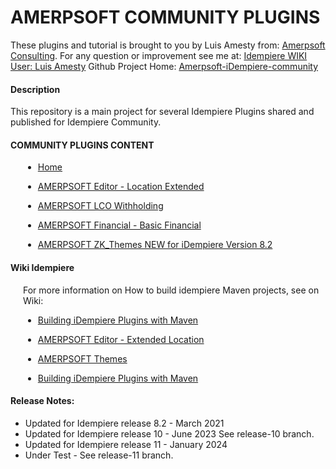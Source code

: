 
# <b>AMERPSOFT COMMUNITY PLUGINS</b>
These plugins and tutorial is brought to you by Luis Amesty from: [Amerpsoft Consulting](http://amerpsoft.com/). For any question or improvement see me at: [Idempiere WIKI User: Luis Amesty](https://wiki.idempiere.org/en/User:Luisamesty)
Github Project Home: [Amerpsoft-iDempiere-community](https://github.com/luisamesty/Amerpsoft-iDempiere-community/blob/master/README.md)

#### <b>Description</b>

This repository is a main project for several Idempiere Plugins shared and published for Idempiere Community.

#### <b>COMMUNITY PLUGINS CONTENT</b>

<div style="padding-left: 20px;">

- [Home](https://github.com/luisamesty/Amerpsoft-iDempiere-community/blob/master/README.md)

- [AMERPSOFT Editor - Location Extended](./org.amerpsoft.com.idempiere.editors-com/README.md)

- [AMERPSOFT LCO Withholding](./org.amerpsoft.com.idempiere.lco.withholding/README.md)

- [AMERPSOFT Financial - Basic Financial](./org.amerpsoft.com.idempiere.financial/README.md)

- [AMERPSOFT ZK_Themes NEW for iDempiere Version 8.2](./org.amerpsoft.com.idempiere.zk_themes/README.md)
</div>

#### <b>Wiki Idempiere</b>
<div style="padding-left: 20px;">
For more information on How to build idempiere Maven projects, see on Wiki: 

- [Building iDempiere Plugins with Maven](https://wiki.idempiere.org/en/Building_iDempiere_Plugins_with_Maven)

- [AMERPSOFT Editor - Extended Location](http://wiki.idempiere.org/en/Plugin:_Extended_Location)

- [AMERPSOFT Themes](https://wiki.idempiere.org/en/Plugin:_Themes_Amerpsoft)

- [Building iDempiere Plugins with Maven](https://wiki.idempiere.org/en/Building_iDempiere_Plugins_with_Maven)

</div>

#### Release Notes:

- Updated for Idempiere release 8.2 - March 2021
- Updated for Idempiere release 10 - June 2023
  See release-10 branch.
- Updated for Idempiere release 11 - January 2024
- Under Test - See release-11 branch.
